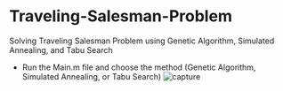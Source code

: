 # Traveling-Salesman-Problem
Solving Traveling Salesman Problem using Genetic Algorithm, Simulated Annealing, and Tabu Search <br />
- Run the Main.m file and choose the method (Genetic Algorithm, Simulated Annealing, or Tabu Search)
![capture](https://user-images.githubusercontent.com/10367311/43108979-a7b5fc54-8ea1-11e8-8786-f2523ba61187.PNG)
